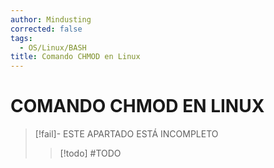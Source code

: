 ```yaml
---
author: Mindusting
corrected: false
tags:
  - OS/Linux/BASH
title: Comando CHMOD en Linux
---
```


# COMANDO CHMOD EN LINUX

> [!fail]- ESTE APARTADO ESTÁ INCOMPLETO
> > [!todo] #TODO
